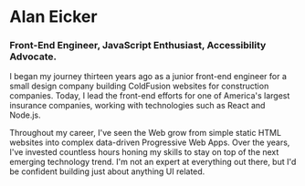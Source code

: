 # Alan Eicker
### Front-End Engineer, JavaScript Enthusiast, Accessibility Advocate.

I began my journey thirteen years ago as a junior front-end engineer for a small design company building ColdFusion websites for construction companies. Today, I lead the front-end efforts for one of America's largest insurance companies, working with technologies such as React and Node.js.

Throughout my career, I've seen the Web grow from simple static HTML websites into complex data-driven Progressive Web Apps. Over the years, I've invested countless hours honing my skills to stay on top of the next emerging technology trend. I'm not an expert at everything out there, but I'd be confident building just about anything UI related.
